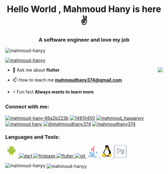 <h1 align="center">Hello World , Mahmoud Hany is here ✌️ </h1>

<h3 align="center">A software engineer and love my job </h3>

<p align="left"> <img src="https://komarev.com/ghpvc/?username=mahmoud-hanyy&label=Profile%20views&color=0e75b6&style=flat" alt="mahmoud-hanyy" /> </p>

<p align="left"> <a href="https://github.com/ryo-ma/github-profile-trophy"><img src="https://github-profile-trophy.vercel.app/?username=mahmoud-hanyy" alt="mahmoud-hanyy" /></a> </p>
<img align="right" height="300" src="https://media.giphy.com/media/CuuSHzuc0O166MRfjt/giphy.gif?cid=790b7611ejtkox46bew2ruxo2kiwldp9vt575zqq4hn6vub6&ep=v1_gifs_search&rid=giphy.gif&ct=g"  />

- 💬 Ask me about **flutter**

- 📫 How to reach me **mahmoudhany374@gmail.com**

- ⚡ Fun fact **Always wants to learn more**

<h3 align="left">Connect with me:</h3>
<p align="left">
<a href="https://linkedin.com/in/mahmoud-hany-66a2b223b" target="blank"><img align="center" src="https://raw.githubusercontent.com/rahuldkjain/github-profile-readme-generator/master/src/images/icons/Social/linked-in-alt.svg" alt="mahmoud-hany-66a2b223b" height="30" width="40" /></a>
<a href="https://stackoverflow.com/users/14810450" target="blank"><img align="center" src="https://raw.githubusercontent.com/rahuldkjain/github-profile-readme-generator/master/src/images/icons/Social/stack-overflow.svg" alt="14810450" height="30" width="40" /></a>
<a href="https://instagram.com/mahmoud_haaaanyy" target="blank"><img align="center" src="https://raw.githubusercontent.com/rahuldkjain/github-profile-readme-generator/master/src/images/icons/Social/instagram.svg" alt="mahmoud_haaaanyy" height="30" width="40" /></a>
<a href="https://www.behance.net/mahmoud hany" target="blank"><img align="center" src="https://raw.githubusercontent.com/rahuldkjain/github-profile-readme-generator/master/src/images/icons/Social/behance.svg" alt="mahmoud hany" height="30" width="40" /></a>
<a href="https://www.hackerrank.com/@mahmoudhany374" target="blank"><img align="center" src="https://raw.githubusercontent.com/rahuldkjain/github-profile-readme-generator/master/src/images/icons/Social/hackerrank.svg" alt="@mahmoudhany374" height="30" width="40" /></a>
<a href="https://www.leetcode.com/mahmoudhany374" target="blank"><img align="center" src="https://raw.githubusercontent.com/rahuldkjain/github-profile-readme-generator/master/src/images/icons/Social/leet-code.svg" alt="mahmoudhany374" height="30" width="40" /></a>
</p>

<h3 align="left">Languages and Tools:</h3>
<p align="left"> <a href="https://developer.android.com" target="_blank" rel="noreferrer"> <img src="https://raw.githubusercontent.com/devicons/devicon/master/icons/android/android-original-wordmark.svg" alt="android" width="40" height="40"/> </a> <a href="https://dart.dev" target="_blank" rel="noreferrer"> <img src="https://www.vectorlogo.zone/logos/dartlang/dartlang-icon.svg" alt="dart" width="40" height="40"/> </a> <a href="https://firebase.google.com/" target="_blank" rel="noreferrer"> <img src="https://www.vectorlogo.zone/logos/firebase/firebase-icon.svg" alt="firebase" width="40" height="40"/> </a> <a href="https://flutter.dev" target="_blank" rel="noreferrer"> <img src="https://www.vectorlogo.zone/logos/flutterio/flutterio-icon.svg" alt="flutter" width="40" height="40"/> </a> <a href="https://git-scm.com/" target="_blank" rel="noreferrer"> <img src="https://www.vectorlogo.zone/logos/git-scm/git-scm-icon.svg" alt="git" width="40" height="40"/> </a> <a href="https://www.java.com" target="_blank" rel="noreferrer"> <img src="https://raw.githubusercontent.com/devicons/devicon/master/icons/java/java-original.svg" alt="java" width="40" height="40"/> </a> <a href="https://www.linux.org/" target="_blank" rel="noreferrer"> <img src="https://raw.githubusercontent.com/devicons/devicon/master/icons/linux/linux-original.svg" alt="linux" width="40" height="40"/> </a> <a href="https://www.photoshop.com/en" target="_blank" rel="noreferrer"> <img src="https://raw.githubusercontent.com/devicons/devicon/master/icons/photoshop/photoshop-line.svg" alt="photoshop" width="40" height="40"/> </a> </p>

<p><img align="left" src="https://github-readme-stats.vercel.app/api/top-langs?username=mahmoud-hanyy&show_icons=true&locale=en&layout=compact" alt="mahmoud-hanyy" /></p>

<p>&nbsp;<img align="center" src="https://github-readme-stats.vercel.app/api?username=mahmoud-hanyy&show_icons=true&locale=en" alt="mahmoud-hanyy" /></p>
